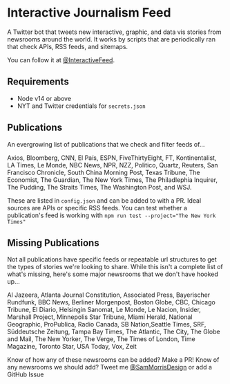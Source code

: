 # Interactive Journalism Feed
A Twitter bot that tweets new interactive, graphic, and data vis stories from newsrooms around the world. It works by scripts that are periodically ran that check APIs, RSS feeds, and sitemaps.

You can follow it at [@InteractiveFeed](https://twitter.com/InteractiveFeed).

## Requirements
- Node v14 or above
- NYT and Twitter credentials for `secrets.json`

## Publications
An evergrowing list of publications that we check and filter feeds of...

Axios, Bloomberg, CNN, El País, ESPN, FiveThirtyEight, FT, Kontinentalist, LA Times, Le Monde, NBC News, NPR, NZZ, Politico, Quartz, Reuters, San Francisco Chronicle, South China Morning Post, Texas Tribune, The Economist, The Guardian, The New York Times, The Philadlephia Inquirer, The Pudding, The Straits Times, The Washington Post, and WSJ.

These are listed in `config.json` and can be added to with a PR. Ideal sources are APIs or specific RSS feeds. You can test whether a publication's feed is working with `npm run test --project="The New York Times"`


## Missing Publications
Not all publications have specific feeds or repeatable url structures to get the types of stories we're looking to share. While this isn't a complete list of what's missing, here's some major newsrooms that we don't have hooked up...

Al Jazeera, Atlanta Journal Constitution, Associated Press, Bayerischer Rundfunk, BBC News, Berliner Morgenpost, Boston Globe, CBC, Chicago Tribune, El Diario, Helsingin Sanomat, Le Monde, Le Nacion, Insider, Marshall Project, Minnepolis Star Tribune, Miami Herald, National Geographic, ProPublica, Radio Canada, SB Nation,Seattle Times, SRF, Süddeutsche Zeitung, Tampa Bay Times, The Atlantic, The City, The Globe and Mail, The New Yorker, The Verge, The Times of London, Time Magazine, Toronto Star, USA Today, Vox, Zeit

Know of how any of these newsrooms can be added? Make a PR!
Know of any newsrooms we should add? Tweet me [@SamMorrisDesign](https://twitter.com/SamMorrisDesign) or add a GitHub Issue
